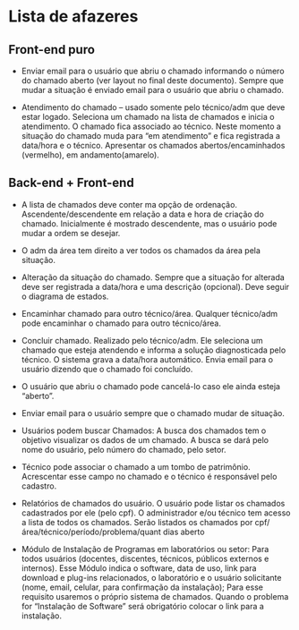 # Lista de afazeres

## Front-end puro

- Enviar email para o usuário que abriu o chamado informando o número do chamado aberto (ver layout no final deste documento). Sempre que mudar a situação é enviado email para o usuário que abriu o chamado.

- Atendimento do chamado – usado somente pelo técnico/adm que deve estar logado. Seleciona um chamado na lista de chamados e inicia o atendimento. O chamado fica associado ao técnico. Neste momento a situação do chamado muda para “em atendimento” e fica registrada a data/hora e o técnico. Apresentar os chamados abertos/encaminhados (vermelho), em andamento(amarelo).

## Back-end + Front-end

- A lista de chamados deve conter ma opção de ordenação. Ascendente/descendente em relação a data e hora de criação do chamado. Inicialmente é mostrado descendente, mas o usuário pode mudar a ordem se desejar.

- O adm da área tem direito a ver todos os chamados da área pela situação.

- Alteração da situação do chamado. Sempre que a situação for alterada deve ser registrada a data/hora e uma descrição (opcional). Deve seguir o diagrama de estados.

- Encaminhar chamado para outro técnico/área. Qualquer técnico/adm pode encaminhar o chamado para outro técnico/área.

- Concluir chamado. Realizado pelo técnico/adm. Ele seleciona um chamado que esteja atendendo e informa a solução diagnosticada pelo técnico. O sistema grava a data/hora automático. Envia email para o usuário dizendo que o chamado foi concluído.

- O usuário que abriu o chamado pode cancelá-lo caso ele ainda esteja “aberto”.

- Enviar email para o usuário sempre que o chamado mudar de situação.

- Usuários podem buscar Chamados: A busca dos chamados tem o objetivo visualizar os dados de um chamado. A busca se dará pelo nome do usuário, pelo número do chamado, pelo setor.

- Técnico pode associar o chamado a um tombo de patrimônio. Acrescentar esse campo no chamado e o técnico é responsável pelo cadastro.

- Relatórios de chamados do usuário. O usuário pode listar os chamados cadastrados por ele (pelo cpf). O administrador e/ou técnico tem acesso a lista de todos os chamados. Serão listados os chamados por cpf/área/técnico/período/problema/quant dias aberto

- Módulo de Instalação de Programas em laboratórios ou setor: Para todos usuários (docentes, discentes, técnicos, públicos externos e internos). Esse Módulo indica o software, data de uso, link para download e plug-ins relacionados, o laboratório e o usuário solicitante (nome, email, celular, para confirmação da instalação); Para esse requisito usaremos o próprio sistema de chamados. Quando o problema for “Instalação de Software” será obrigatório colocar o link para a instalação.
